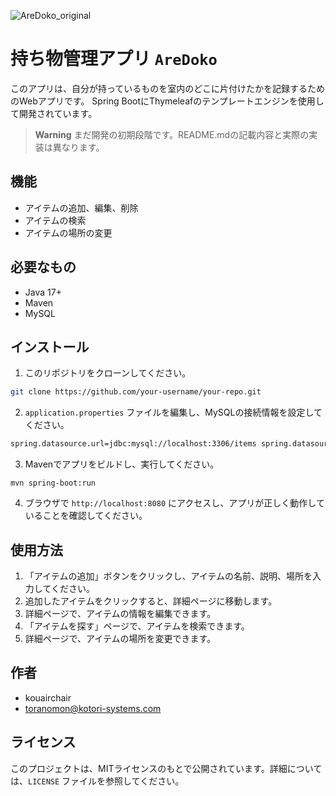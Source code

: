 ![AreDoko_original](https://user-images.githubusercontent.com/11924482/233084907-1146f1f2-a028-4cc4-a317-2ab8177f541d.png)

# 持ち物管理アプリ  `AreDoko`

このアプリは、自分が持っているものを室内のどこに片付けたかを記録するためのWebアプリです。
Spring BootにThymeleafのテンプレートエンジンを使用して開発されています。

> **Warning**
> まだ開発の初期段階です。README.mdの記載内容と実際の実装は異なります。

## 機能

*   アイテムの追加、編集、削除
*   アイテムの検索
*   アイテムの場所の変更

## 必要なもの

*   Java 17+
*   Maven
*   MySQL

## インストール

1.  このリポジトリをクローンしてください。

```bash
git clone https://github.com/your-username/your-repo.git
```

2.  `application.properties` ファイルを編集し、MySQLの接続情報を設定してください。

```bash
spring.datasource.url=jdbc:mysql://localhost:3306/items spring.datasource.username=your-username spring.datasource.password=your-password
```

3.  Mavenでアプリをビルドし、実行してください。

```arduino
mvn spring-boot:run
```

4.  ブラウザで `http://localhost:8080` にアクセスし、アプリが正しく動作していることを確認してください。

## 使用方法

1.  「アイテムの追加」ボタンをクリックし、アイテムの名前、説明、場所を入力してください。
2.  追加したアイテムをクリックすると、詳細ページに移動します。
3.  詳細ページで、アイテムの情報を編集できます。
4.  「アイテムを探す」ページで、アイテムを検索できます。
5.  詳細ページで、アイテムの場所を変更できます。

## 作者

*   kouairchair
*   toranomon@kotori-systems.com

## ライセンス

このプロジェクトは、MITライセンスのもとで公開されています。詳細については、`LICENSE` ファイルを参照してください。
